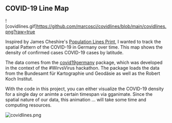 ## COVID-19 Line Map

![covidlines.gif]https://github.com/marcosci/covidlines/blob/main/covidlines.png?raw=true

Inspired by James Cheshire's [Population Lines Print](https://spatial.ly/2014/08/population-lines/), I wanted to track the spatial Pattern of the COVID-19 in Germany over time. This map shows the density of confirmed cases COVID-19 cases by latitude. 

The data comes from the [covid19germany](https://github.com/nevrome/covid19germany) package, which was developed in the context of the #WirvsVirus hackathon. The package loads the data from the Bundesamt für Kartographie und Geodäsie as well as the Robert Koch Institut.

With the code in this project, you can either visualize the COVID-19 density for a single day or animte a certain timespan via gganimate. Since the spatial nature of our data, this animation ... will take some time and computing resources. 

![covidlines.png](https://github.com/marcosci/covidlines/blob/main/covidlines.gif?raw=true)




